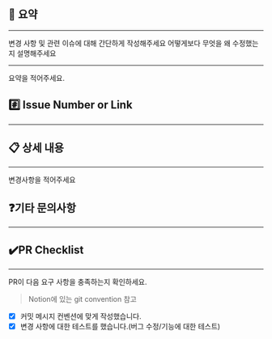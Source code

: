 ## 📌 요약

---
변경 사항 및 관련 이슈에 대해 간단하게 작성해주세요
어떻게보다 무엇을 왜 수정했는지 설명해주세요

---
<!---- 변경 사항 및 관련 이슈에 대해 간단하게 작성해주세요. 어떻게보다 무엇을 왜 수정했는지 설명해주세요. -->
요약을 적어주세요.

## #️⃣ Issue Number or Link

---


## 📋 상세 내용

---
<!-- 변경 사항에 대해서 기재 -->
변경사항을 적어주세요


## ❓기타 문의사항

---

## ✔️PR Checklist 

---

PR이 다음 요구 사항을 충족하는지 확인하세요.

> Notion에 있는 git convention 참고
- [x] 커밋 메시지 컨벤션에 맞게 작성했습니다.
- [x] 변경 사항에 대한 테스트를 했습니다.(버그 수정/기능에 대한 테스트)
